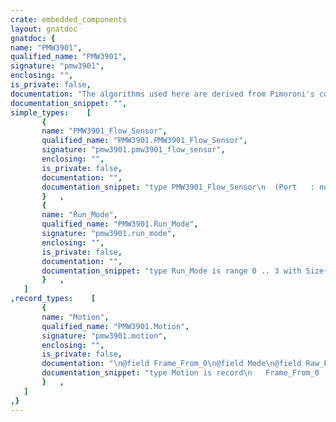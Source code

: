 ```yaml
---
crate: embedded_components
layout: gnatdoc
gnatdoc: {
name: "PMW3901",
qualified_name: "PMW3901",
signature: "pmw3901",
enclosing: "",
is_private: false,
documentation: "The algorithms used here are derived from Pimoroni's code at\nhttps://github.com/pimoroni/pmw3901-python.",
documentation_snippet: "",
simple_types:    [
       {
       name: "PMW3901_Flow_Sensor",
       qualified_name: "PMW3901.PMW3901_Flow_Sensor",
       signature: "pmw3901.pmw3901_flow_sensor",
       enclosing: "",
       is_private: false,
       documentation: "",
       documentation_snippet: "type PMW3901_Flow_Sensor\n  (Port   : not null HAL.SPI.Any_SPI_Port;\n   CS     : not null HAL.GPIO.Any_GPIO_Point;\n   Timing : not null HAL.Time.Any_Delays) is limited private;",
       }   ,
       {
       name: "Run_Mode",
       qualified_name: "PMW3901.Run_Mode",
       signature: "pmw3901.run_mode",
       enclosing: "",
       is_private: false,
       documentation: "",
       documentation_snippet: "type Run_Mode is range 0 .. 3 with Size => 2;",
       }   ,
   ]
,record_types:    [
       {
       name: "Motion",
       qualified_name: "PMW3901.Motion",
       signature: "pmw3901.motion",
       enclosing: "",
       is_private: false,
       documentation: "\n@field Frame_From_0\n@field Mode\n@field Raw_From_0\n@field Motion_Occurred\n@field Observation\n@field Delta_X\n@field Delta_Y\n@field S_Qual\n@field Raw_Data_Sum\n@field Max_Raw_Data\n@field Min_Raw_Data\n@field Shutter_Upper\n  Shutter is big-endian!\n@field Shutter_Lower",
       documentation_snippet: "type Motion is record\n   Frame_From_0    : Boolean;\n   Mode            : Run_Mode;\n   Raw_From_0      : Boolean;\n   Motion_Occurred : Boolean;\n   Observation     : HAL.UInt8;\n   Delta_X         : Interfaces.Integer_16;\n   Delta_Y         : Interfaces.Integer_16;\n   S_Qual          : HAL.UInt8;\n   Raw_Data_Sum    : HAL.UInt8;\n   Max_Raw_Data    : HAL.UInt8;\n   Min_Raw_Data    : HAL.UInt8;\n   Shutter_Upper   : HAL.UInt8;\n   Shutter_Lower   : HAL.UInt8;\nend record;",
       }   ,
   ]
,}
---
```

